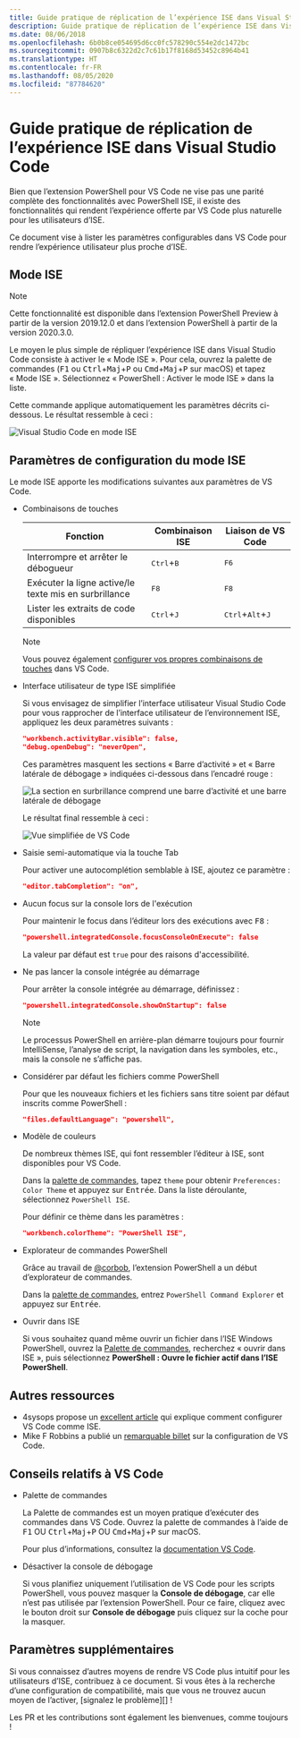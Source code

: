 ```yaml
---
title: Guide pratique de réplication de l’expérience ISE dans Visual Studio Code
description: Guide pratique de réplication de l’expérience ISE dans Visual Studio Code
ms.date: 08/06/2018
ms.openlocfilehash: 6b0b8ce054695d6cc0fc578290c554e2dc1472bc
ms.sourcegitcommit: 0907b8c6322d2c7c61b17f8168d53452c8964b41
ms.translationtype: HT
ms.contentlocale: fr-FR
ms.lasthandoff: 08/05/2020
ms.locfileid: "87784620"
---
```

# <a name="how-to-replicate-the-ise-experience-in-visual-studio-code"></a>Guide pratique de réplication de l’expérience ISE dans Visual Studio Code

Bien que l’extension PowerShell pour VS Code ne vise pas une parité complète des fonctionnalités avec PowerShell ISE, il existe des fonctionnalités qui rendent l’expérience offerte par VS Code plus naturelle pour les utilisateurs d’ISE.

Ce document vise à lister les paramètres configurables dans VS Code pour rendre l’expérience utilisateur plus proche d’ISE.

## <a name="ise-mode"></a>Mode ISE

> [!NOTE]
> Cette fonctionnalité est disponible dans l’extension PowerShell Preview à partir de la version 2019.12.0 et dans l’extension PowerShell à partir de la version 2020.3.0.

Le moyen le plus simple de répliquer l’expérience ISE dans Visual Studio Code consiste à activer le « Mode ISE ».
Pour cela, ouvrez la palette de commandes (<kbd>F1</kbd> ou <kbd>Ctrl</kbd>+<kbd>Maj</kbd>+<kbd>P</kbd> ou <kbd>Cmd</kbd>+<kbd>Maj</kbd>+<kbd>P</kbd> sur macOS) et tapez « Mode ISE ». Sélectionnez « PowerShell : Activer le mode ISE » dans la liste.

Cette commande applique automatiquement les paramètres décrits ci-dessous. Le résultat ressemble à ceci :

![Visual Studio Code en mode ISE](media/How-To-Replicate-the-ISE-Experience-In-VSCode/3-ise-mode.png)

## <a name="ise-mode-configuration-settings"></a>Paramètres de configuration du mode ISE

Le mode ISE apporte les modifications suivantes aux paramètres de VS Code.

- Combinaisons de touches

  |               Fonction                |         Combinaison ISE          |              Liaison de VS Code                |
  | ------------------------------------- | ---------------------------- | ------------------------------------------- |
  | Interrompre et arrêter le débogueur          | <kbd>Ctrl</kbd>+<kbd>B</kbd> | <kbd>F6</kbd>                               |
  | Exécuter la ligne active/le texte mis en surbrillance | <kbd>F8</kbd>                | <kbd>F8</kbd>                               |
  | Lister les extraits de code disponibles               | <kbd>Ctrl</kbd>+<kbd>J</kbd> | <kbd>Ctrl</kbd>+<kbd>Alt</kbd>+<kbd>J</kbd> |

  > [!NOTE]
  > Vous pouvez également [configurer vos propres combinaisons de touches](https://code.visualstudio.com/docs/getstarted/keybindings#_custom-keybindings-for-refactorings) dans VS Code.

- Interface utilisateur de type ISE simplifiée

  Si vous envisagez de simplifier l’interface utilisateur Visual Studio Code pour vous rapprocher de l’interface utilisateur de l’environnement ISE, appliquez les deux paramètres suivants :

  ```json
  "workbench.activityBar.visible": false,
  "debug.openDebug": "neverOpen",
  ```

  Ces paramètres masquent les sections « Barre d’activité » et « Barre latérale de débogage » indiquées ci-dessous dans l’encadré rouge :

  ![La section en surbrillance comprend une barre d’activité et une barre latérale de débogage](media/How-To-Replicate-the-ISE-Experience-In-VSCode/1-highlighted-sidebar.png)

  Le résultat final ressemble à ceci :

  ![Vue simplifiée de VS Code](media/How-To-Replicate-the-ISE-Experience-In-VSCode/2-simplified-ui.png)

- Saisie semi-automatique via la touche Tab

  Pour activer une autocomplétion semblable à ISE, ajoutez ce paramètre :

  ```json
  "editor.tabCompletion": "on",
  ```

- Aucun focus sur la console lors de l'exécution

  Pour maintenir le focus dans l’éditeur lors des exécutions avec <kbd>F8</kbd> :

  ```json
  "powershell.integratedConsole.focusConsoleOnExecute": false
  ```

  La valeur par défaut est `true` pour des raisons d'accessibilité.

- Ne pas lancer la console intégrée au démarrage

  Pour arrêter la console intégrée au démarrage, définissez :

  ```json
  "powershell.integratedConsole.showOnStartup": false
  ```

  > [!NOTE]
  > Le processus PowerShell en arrière-plan démarre toujours pour fournir IntelliSense, l’analyse de script, la navigation dans les symboles, etc., mais la console ne s’affiche pas.

- Considérer par défaut les fichiers comme PowerShell

  Pour que les nouveaux fichiers et les fichiers sans titre soient par défaut inscrits comme PowerShell :

  ```json
  "files.defaultLanguage": "powershell",
  ```

- Modèle de couleurs

  De nombreux thèmes ISE, qui font ressembler l’éditeur à ISE, sont disponibles pour VS Code.

  Dans la [palette de commandes][], tapez `theme` pour obtenir `Preferences: Color Theme` et appuyez sur <kbd>Entrée</kbd>. Dans la liste déroulante, sélectionnez `PowerShell ISE`.

  Pour définir ce thème dans les paramètres :

  ```json
  "workbench.colorTheme": "PowerShell ISE",
  ```

- Explorateur de commandes PowerShell

  Grâce au travail de [@corbob](https://github.com/corbob), l’extension PowerShell a un début d’explorateur de commandes.

  Dans la [palette de commandes][], entrez `PowerShell Command Explorer` et appuyez sur <kbd>Entrée</kbd>.

- Ouvrir dans ISE

  Si vous souhaitez quand même ouvrir un fichier dans l’ISE Windows PowerShell, ouvrez la [Palette de commandes][], recherchez « ouvrir dans ISE », puis sélectionnez **PowerShell : Ouvre le fichier actif dans l’ISE PowerShell**.

## <a name="other-resources"></a>Autres ressources

- 4sysops propose un [excellent article][4sysops] qui explique comment configurer VS Code comme ISE.
- Mike F Robbins a publié un [remarquable billet][mikefrobbins] sur la configuration de VS Code.
<!-- - Learn PowerShell has [an excellent write up][learnpwsh] setup for PowerShell. -->

## <a name="vs-code-tips"></a>Conseils relatifs à VS Code

- Palette de commandes

  La Palette de commandes est un moyen pratique d’exécuter des commandes dans VS Code. Ouvrez la palette de commandes à l’aide de <kbd>F1</kbd> OU <kbd>Ctrl</kbd>+<kbd>Maj</kbd>+<kbd>P</kbd> OU <kbd>Cmd</kbd>+<kbd>Maj</kbd>+<kbd>P</kbd> sur macOS.

  Pour plus d’informations, consultez la [documentation VS Code][vsc-docs].

- Désactiver la console de débogage

  Si vous planifiez uniquement l’utilisation de VS Code pour les scripts PowerShell, vous pouvez masquer la **Console de débogage**, car elle n’est pas utilisée par l’extension PowerShell. Pour ce faire, cliquez avec le bouton droit sur **Console de débogage** puis cliquez sur la coche pour la masquer.

## <a name="more-settings"></a>Paramètres supplémentaires

Si vous connaissez d’autres moyens de rendre VS Code plus intuitif pour les utilisateurs d’ISE, contribuez à ce document. Si vous êtes à la recherche d’une configuration de compatibilité, mais que vous ne trouvez aucun moyen de l’activer, [signalez le problème][] !

Les PR et les contributions sont également les bienvenues, comme toujours !

<!-- link references -->
[vsc-docs]: https://code.visualstudio.com/docs/getstarted/userinterface#_command-palette
[Palette de commandes]: #vs-code-tips
[ouvrir un problème]: https://github.com/PowerShell/VSCode-powershell/issues/new/choose

[4sysops]: https://4sysops.com/archives/make-visual-studio-code-look-and-behave-like-powershell-ise/
[mikefrobbins]: https://mikefrobbins.com/2017/08/24/how-to-install-visual-studio-code-and-configure-it-as-a-replacement-for-the-powershell-ise/
[learnpwsh]: https://www.learnpwsh.com/setup-vs-code-for-powershell/
